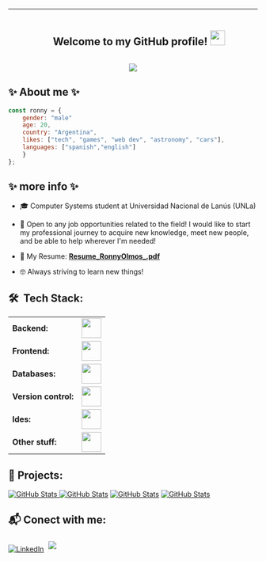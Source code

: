 

<div id="user-content-toc">
  
</div>

------------

<div id="user-content-toc">
  <ul align="center">
    <summary><h2 style="display: inline-block">Welcome to my GitHub profile! <img src = "https://raw.githubusercontent.com/MartinHeinz/MartinHeinz/master/wave.gif" width = 30px></h2></summary>
  </ul>
</div>



<div align=center>
  <img src="https://readme-typing-svg.herokuapp.com?color=%236FDA44&size=32&center=true&vCenter=true&width=600&height=50&lines=Junior+Developer;Bachelor's+Degree in Information Systems alt="Headline" />
</div>

<h2>✨ About me ✨</h2>

```javascript
const ronny = {
    gender: "male"
    age: 20,
    country: "Argentina",
    likes: ["tech", "games", "web dev", "astronomy", "cars"],
    languages: ["spanish","english"]
    }
};
```

<h2>✨ more info ✨</h2>
 
- 🎓 Computer Systems student at Universidad Nacional de Lanús (UNLa)
  
- 🤔 Open to any job opportunities related to the field! I would like to start my professional journey to acquire new knowledge, meet new people, and be able to help wherever I'm needed!
  
- 📁 My Resume: <a target="_blank">**[Resume_RonnyOlmos_.pdf](https://drive.google.com/file/d/1NeI4SzLjU0TQGCWt6LWandoNda1f8NKS/view?usp=sharing)**</a>
  
- 🤓 Always striving to learn new things!


<h2>🛠 &nbsp;Tech Stack:</h2>
  <table>
    <tr>
        <td><b>Backend:</b></td>
        <td><img height="40"src="https://skillicons.dev/icons?i=c,php,java,spring,maven,hibernate,next"/></td>
    </tr>
   <tr>
        <td><b>Frontend:</b></td>
        <td><img height="40"src="https://skillicons.dev/icons?i=html,css,javascript,react,tailwind"/></td>
   </tr>
   <tr>
        <td><b>Databases:</b></td>
        <td><img height="40"src="https://skillicons.dev/icons?i=mysql,mongo,firebase"/></td>
   </tr>
   <tr>
        <td><b>Version control:</b></td>
        <td><img height="40"src="https://skillicons.dev/icons?i=git,github"/></td>
   </tr>
   <tr>
        <td><b>Ides:</b></td>
        <td><img height="40" src="https://skillicons.dev/icons?i=vscode,eclipse"/></td>
    </tr>
    <tr>
        <td><b>Other stuff:</b></td>
        <td><img height="40" src="https://skillicons.dev/icons?i=photoshop,aftereffects"/></td>
    </tr>
 </table>

<h2>📁 Projects:</h2>

  <div>
      <p align="left">
	<a href="https://github.com/RonnyOl/grupo-9-OO2-2024">
      	<img src="https://github-readme-stats.vercel.app/api/pin/?username=RonnyOl&repo=grupo-9-OO2-2024&theme=tokyonight" alt="GitHub Stats"/>
	</a>
  
<a href="https://github.com/RonnyOl/BarkMobbShop">
      	<img src="https://github-readme-stats.vercel.app/api/pin/?username=RonnyOl&repo=BarkMobbShop&theme=tokyonight" alt="GitHub Stats"/></a>
   


<a href="https://github.com/RonnyOl/ORDERME1.1">
      	<img src="https://github-readme-stats.vercel.app/api/pin/?username=RonnyOl&repo=ORDERME1.1&theme=tokyonight" alt="GitHub Stats"/></a>


 
 
<a href="https://github.com/RonnyOl/festicool_">
      	<img src="https://github-readme-stats.vercel.app/api/pin/?username=RonnyOl&repo=festicool_&theme=tokyonight" alt="GitHub Stats"/></a>
      </p>   
 </div>

<h2>📬 Conect with me:</h2>
<a href="https://www.linkedin.com/in/ronny-olmos-roman/" target="_blank"><img src="https://img.shields.io/static/v1?style=for-the-badge&message=LinkedIn&color=0A66C2&logo=LinkedIn&logoColor=FFFFFF&label="     
alt="LinkedIn"/></a> 
<a href="ronnyolmos16@gmail.com" target="_blank"><img src="https://img.shields.io/badge/gmail-%23EA4335.svg?style=for-the-badge&logo=gmail&logoColor=white" style="margin: 5px;"/></a>
